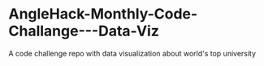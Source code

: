 # AngleHack-Monthly-Code-Challange---Data-Viz
A code challenge repo with data visualization about world's top university
